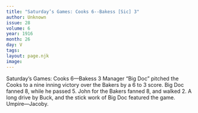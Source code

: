 ```yaml
---
title: "Saturday’s Games: Cooks 6--Bakess [Sic] 3"
author: Unknown
issue: 28
volume: 6
year: 1916
month: 26
day: V
tags:
layout: page.njk
image:
---
```

Saturday’s Games:       Cooks 6—Bakess 3       Manager “Big Doc” pitched the Cooks to a nine inning victory over the Bakers by a 6 to 3 score.       Big Doc fanned 8, while he passed 5.       John for the Bakers fanned 8, and walked 2.       A long drive by Buck, and the stick work of Big Doc featured the game.       Umpire—Jacoby.    


